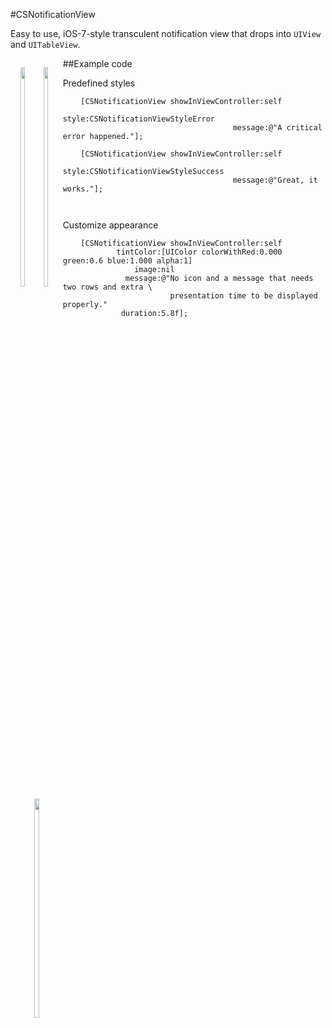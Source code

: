 #CSNotificationView

Easy to use, iOS-7-style transculent notification view that drops into `UIView` and `UITableView`.

<div style="float: left; text-align: center">

<img src="https://f.cloud.github.com/assets/956573/1167993/7edb035a-2098-11e3-9572-34a35cbc288d.png" width="30%"></img>
&nbsp;
<img src="https://f.cloud.github.com/assets/956573/1167994/801ea4e2-2098-11e3-8d56-d856b8040eff.png" width="30%"></img>
&nbsp;
<img src="https://f.cloud.github.com/assets/956573/1167997/81752d2a-2098-11e3-96a3-c99f4b576a1f.png" width="30%"></img>


</div>

##Example code

Predefined styles

```objc
	[CSNotificationView showInViewController:self
		 								style:CSNotificationViewStyleError
									  message:@"A critical error happened."];
									  
	[CSNotificationView showInViewController:self
										style:CSNotificationViewStyleSuccess
									  message:@"Great, it works."];
									  
									  
```

Customize appearance

```objc
    [CSNotificationView showInViewController:self
            tintColor:[UIColor colorWithRed:0.000 green:0.6 blue:1.000 alpha:1]
                image:nil
              message:@"No icon and a message that needs two rows and extra \
                        presentation time to be displayed properly."
             duration:5.8f];

```
